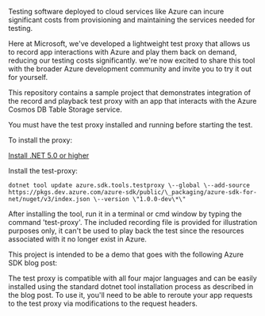 Testing software deployed to cloud services like Azure can incure significant
costs from provisioning and maintaining the services needed for testing.

Here at Microsoft, we've developed a lightweight test proxy that
allows us to record app interactions with Azure and play them back on
demand, reducing our testing costs significantly. we're now excited to
share this tool with the broader Azure development community and invite
you to try it out for yourself.

This repository contains a sample project that demonstrates integration
of the record and playback test proxy with an app that interacts with
the Azure Cosmos DB Table Storage service.

You must have the test proxy installed and running before starting the test.

To install the proxy:

[Install .NET 5.0 or higher](https://dotnet.microsoft.com/download)

Install the test-proxy:

```
dotnet tool update azure.sdk.tools.testproxy \--global \--add-source https://pkgs.dev.azure.com/azure-sdk/public/\_packaging/azure-sdk-for-net/nuget/v3/index.json \--version \"1.0.0-dev\*\"
```
After installing the tool, run it in a terminal or cmd window by typing the command 'test-proxy'.
The included recording file is provided for illustration purposes only,
it can't be used to play back the test since the resources associated
with it no longer exist in Azure.

This project is intended to be a demo that goes with the following Azure
SDK blog post:
<blog post link TBD>

The test proxy is compatible with all four major languages and can be
easily installed using the standard dotnet tool installation process as
described in the blog post. To use it, you\'ll need to be able to reroute
your app requests to the test proxy via modifications to the request
headers.
